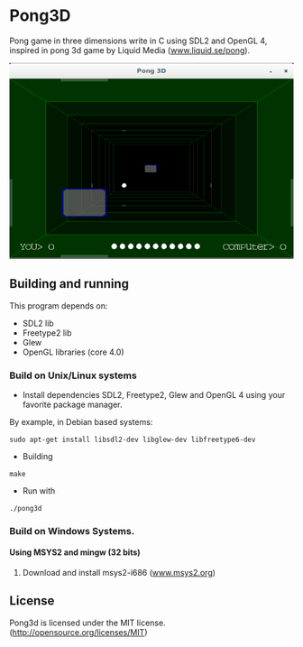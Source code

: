 # Pong3D

Pong game in three dimensions write in C using SDL2 and OpenGL 4, inspired in pong 3d game by Liquid Media (www.liquid.se/pong).

![Pong3D](screenshot.png)

## Building and running

This program depends on:

* SDL2 lib
* Freetype2 lib
* Glew
* OpenGL libraries (core 4.0)


### Build on Unix/Linux systems

* Install dependencies SDL2, Freetype2, Glew and OpenGL 4 using your favorite package manager.

By example, in Debian based systems:

```
sudo apt-get install libsdl2-dev libglew-dev libfreetype6-dev
```

* Building
```
make
```

* Run with
```
./pong3d
```

### Build on Windows Systems.

#### Using MSYS2 and mingw (32 bits)

1. Download and install msys2-i686 (www.msys2.org)


## License

Pong3d is licensed under the MIT license. (http://opensource.org/licenses/MIT)
